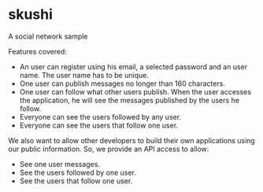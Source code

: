 # skushi
A social network sample

Features covered:
- An user can register using his email, a selected password and an user name. The user name has to be unique.
- One user can publish messages no longer than 160 characters.
- One user can follow what other users publish. When the user accesses the application, he will see the messages
published by the users he follow.
- Everyone can see the users followed by any user.
- Everyone can see the users that follow one user.

We also want to allow other developers to build their own applications using our public information. So, we provide
an API access to allow:
- See one user messages.
- See the users followed by one user.
- See the users that follow one user.

